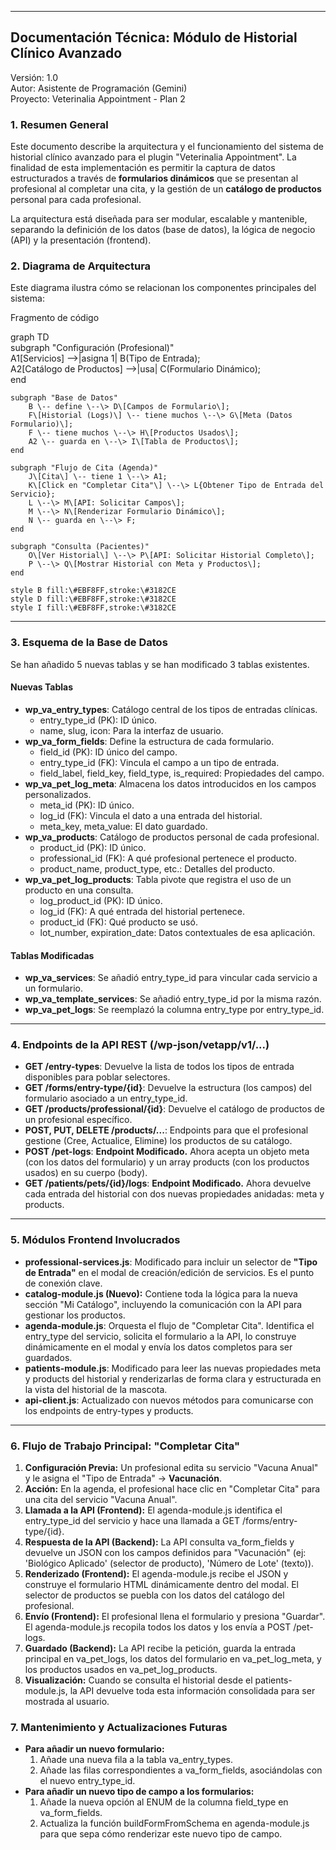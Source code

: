 

---

## **Documentación Técnica: Módulo de Historial Clínico Avanzado**

Versión: 1.0  
Autor: Asistente de Programación (Gemini)  
Proyecto: Veterinalia Appointment \- Plan 2

### **1\. Resumen General**

Este documento describe la arquitectura y el funcionamiento del sistema de historial clínico avanzado para el plugin "Veterinalia Appointment". La finalidad de esta implementación es permitir la captura de datos estructurados a través de **formularios dinámicos** que se presentan al profesional al completar una cita, y la gestión de un **catálogo de productos** personal para cada profesional.

La arquitectura está diseñada para ser modular, escalable y mantenible, separando la definición de los datos (base de datos), la lógica de negocio (API) y la presentación (frontend).

### **2\. Diagrama de Arquitectura**

Este diagrama ilustra cómo se relacionan los componentes principales del sistema:

Fragmento de código

graph TD  
    subgraph "Configuración (Profesional)"  
        A1\[Servicios\] \--\>|asigna 1| B(Tipo de Entrada);  
        A2\[Catálogo de Productos\] \--\>|usa| C(Formulario Dinámico);  
    end

    subgraph "Base de Datos"  
        B \-- define \--\> D\[Campos de Formulario\];  
        F\[Historial (Logs)\] \-- tiene muchos \--\> G\[Meta (Datos Formulario)\];  
        F \-- tiene muchos \--\> H\[Productos Usados\];  
        A2 \-- guarda en \--\> I\[Tabla de Productos\];  
    end

    subgraph "Flujo de Cita (Agenda)"  
        J\[Cita\] \-- tiene 1 \--\> A1;  
        K\[Click en "Completar Cita"\] \--\> L{Obtener Tipo de Entrada del Servicio};  
        L \--\> M\[API: Solicitar Campos\];  
        M \--\> N\[Renderizar Formulario Dinámico\];  
        N \-- guarda en \--\> F;  
    end

    subgraph "Consulta (Pacientes)"  
        O\[Ver Historial\] \--\> P\[API: Solicitar Historial Completo\];  
        P \--\> Q\[Mostrar Historial con Meta y Productos\];  
    end

    style B fill:\#EBF8FF,stroke:\#3182CE  
    style D fill:\#EBF8FF,stroke:\#3182CE  
    style I fill:\#EBF8FF,stroke:\#3182CE

---

### **3\. Esquema de la Base de Datos**

Se han añadido 5 nuevas tablas y se han modificado 3 tablas existentes.

#### **Nuevas Tablas**

* **wp\_va\_entry\_types**: Catálogo central de los tipos de entradas clínicas.  
  * entry\_type\_id (PK): ID único.  
  * name, slug, icon: Para la interfaz de usuario.  
* **wp\_va\_form\_fields**: Define la estructura de cada formulario.  
  * field\_id (PK): ID único del campo.  
  * entry\_type\_id (FK): Vincula el campo a un tipo de entrada.  
  * field\_label, field\_key, field\_type, is\_required: Propiedades del campo.  
* **wp\_va\_pet\_log\_meta**: Almacena los datos introducidos en los campos personalizados.  
  * meta\_id (PK): ID único.  
  * log\_id (FK): Vincula el dato a una entrada del historial.  
  * meta\_key, meta\_value: El dato guardado.  
* **wp\_va\_products**: Catálogo de productos personal de cada profesional.  
  * product\_id (PK): ID único.  
  * professional\_id (FK): A qué profesional pertenece el producto.  
  * product\_name, product\_type, etc.: Detalles del producto.  
* **wp\_va\_pet\_log\_products**: Tabla pivote que registra el uso de un producto en una consulta.  
  * log\_product\_id (PK): ID único.  
  * log\_id (FK): A qué entrada del historial pertenece.  
  * product\_id (FK): Qué producto se usó.  
  * lot\_number, expiration\_date: Datos contextuales de esa aplicación.

#### **Tablas Modificadas**

* **wp\_va\_services**: Se añadió entry\_type\_id para vincular cada servicio a un formulario.  
* **wp\_va\_template\_services**: Se añadió entry\_type\_id por la misma razón.  
* **wp\_va\_pet\_logs**: Se reemplazó la columna entry\_type por entry\_type\_id.

---

### **4\. Endpoints de la API REST (/wp-json/vetapp/v1/...)**

* **GET /entry-types**: Devuelve la lista de todos los tipos de entrada disponibles para poblar selectores.  
* **GET /forms/entry-type/{id}**: Devuelve la estructura (los campos) del formulario asociado a un entry\_type\_id.  
* **GET /products/professional/{id}**: Devuelve el catálogo de productos de un profesional específico.  
* **POST, PUT, DELETE /products/...**: Endpoints para que el profesional gestione (Cree, Actualice, Elimine) los productos de su catálogo.  
* **POST /pet-logs**: **Endpoint Modificado.** Ahora acepta un objeto meta (con los datos del formulario) y un array products (con los productos usados) en su cuerpo (body).  
* **GET /patients/pets/{id}/logs**: **Endpoint Modificado.** Ahora devuelve cada entrada del historial con dos nuevas propiedades anidadas: meta y products.

---

### **5\. Módulos Frontend Involucrados**

* **professional-services.js**: Modificado para incluir un selector de **"Tipo de Entrada"** en el modal de creación/edición de servicios. Es el punto de conexión clave.  
* **catalog-module.js (Nuevo):** Contiene toda la lógica para la nueva sección "Mi Catálogo", incluyendo la comunicación con la API para gestionar los productos.  
* **agenda-module.js**: Orquesta el flujo de "Completar Cita". Identifica el entry\_type del servicio, solicita el formulario a la API, lo construye dinámicamente en el modal y envía los datos completos para ser guardados.  
* **patients-module.js**: Modificado para leer las nuevas propiedades meta y products del historial y renderizarlas de forma clara y estructurada en la vista del historial de la mascota.  
* **api-client.js**: Actualizado con nuevos métodos para comunicarse con los endpoints de entry-types y products.

---

### **6\. Flujo de Trabajo Principal: "Completar Cita"**

1. **Configuración Previa:** Un profesional edita su servicio "Vacuna Anual" y le asigna el "Tipo de Entrada" \-\> **Vacunación**.  
2. **Acción:** En la agenda, el profesional hace clic en "Completar Cita" para una cita del servicio "Vacuna Anual".  
3. **Llamada a la API (Frontend):** El agenda-module.js identifica el entry\_type\_id del servicio y hace una llamada a GET /forms/entry-type/{id}.  
4. **Respuesta de la API (Backend):** La API consulta va\_form\_fields y devuelve un JSON con los campos definidos para "Vacunación" (ej: 'Biológico Aplicado' (selector de producto), 'Número de Lote' (texto)).  
5. **Renderizado (Frontend):** El agenda-module.js recibe el JSON y construye el formulario HTML dinámicamente dentro del modal. El selector de productos se puebla con los datos del catálogo del profesional.  
6. **Envío (Frontend):** El profesional llena el formulario y presiona "Guardar". El agenda-module.js recopila todos los datos y los envía a POST /pet-logs.  
7. **Guardado (Backend):** La API recibe la petición, guarda la entrada principal en va\_pet\_logs, los datos del formulario en va\_pet\_log\_meta, y los productos usados en va\_pet\_log\_products.  
8. **Visualización:** Cuando se consulta el historial desde el patients-module.js, la API devuelve toda esta información consolidada para ser mostrada al usuario.

### **7\. Mantenimiento y Actualizaciones Futuras**

* **Para añadir un nuevo formulario:**  
  1. Añade una nueva fila a la tabla va\_entry\_types.  
  2. Añade las filas correspondientes a va\_form\_fields, asociándolas con el nuevo entry\_type\_id.  
* **Para añadir un nuevo tipo de campo a los formularios:**  
  1. Añade la nueva opción al ENUM de la columna field\_type en va\_form\_fields.  
  2. Actualiza la función buildFormFromSchema en agenda-module.js para que sepa cómo renderizar este nuevo tipo de campo.